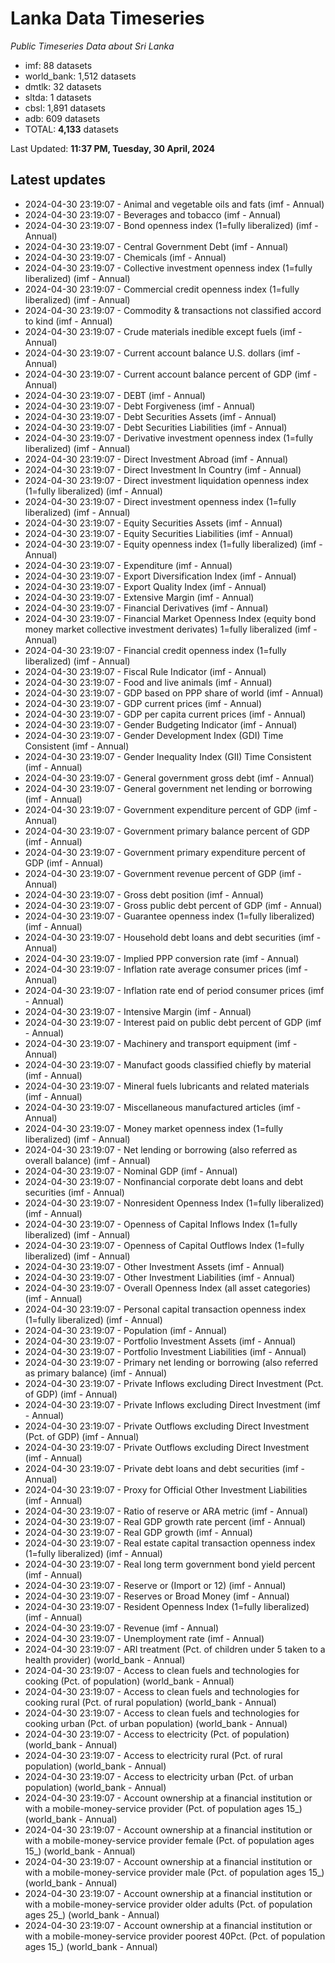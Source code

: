 # Lanka Data Timeseries
*Public Timeseries Data about Sri Lanka*

* imf: 88 datasets
* world_bank: 1,512 datasets
* dmtlk: 32 datasets
* sltda: 1 datasets
* cbsl: 1,891 datasets
* adb: 609 datasets
* TOTAL: **4,133** datasets

Last Updated: **11:37 PM, Tuesday, 30 April, 2024**

## Latest updates

* 2024-04-30 23:19:07 - Animal and vegetable oils and fats (imf - Annual)
* 2024-04-30 23:19:07 - Beverages and tobacco (imf - Annual)
* 2024-04-30 23:19:07 - Bond openness index (1=fully liberalized) (imf - Annual)
* 2024-04-30 23:19:07 - Central Government Debt (imf - Annual)
* 2024-04-30 23:19:07 - Chemicals (imf - Annual)
* 2024-04-30 23:19:07 - Collective investment openness index (1=fully liberalized) (imf - Annual)
* 2024-04-30 23:19:07 - Commercial credit openness index (1=fully liberalized) (imf - Annual)
* 2024-04-30 23:19:07 - Commodity & transactions not classified accord to kind (imf - Annual)
* 2024-04-30 23:19:07 - Crude materials inedible except fuels (imf - Annual)
* 2024-04-30 23:19:07 - Current account balance U.S. dollars (imf - Annual)
* 2024-04-30 23:19:07 - Current account balance percent of GDP (imf - Annual)
* 2024-04-30 23:19:07 - DEBT (imf - Annual)
* 2024-04-30 23:19:07 - Debt Forgiveness (imf - Annual)
* 2024-04-30 23:19:07 - Debt Securities Assets (imf - Annual)
* 2024-04-30 23:19:07 - Debt Securities Liabilities (imf - Annual)
* 2024-04-30 23:19:07 - Derivative investment openness index (1=fully liberalized) (imf - Annual)
* 2024-04-30 23:19:07 - Direct Investment Abroad (imf - Annual)
* 2024-04-30 23:19:07 - Direct Investment In Country (imf - Annual)
* 2024-04-30 23:19:07 - Direct investment liquidation openness index (1=fully liberalized) (imf - Annual)
* 2024-04-30 23:19:07 - Direct investment openness index (1=fully liberalized) (imf - Annual)
* 2024-04-30 23:19:07 - Equity Securities Assets (imf - Annual)
* 2024-04-30 23:19:07 - Equity Securities Liabilities (imf - Annual)
* 2024-04-30 23:19:07 - Equity openness index (1=fully liberalized) (imf - Annual)
* 2024-04-30 23:19:07 - Expenditure (imf - Annual)
* 2024-04-30 23:19:07 - Export Diversification Index (imf - Annual)
* 2024-04-30 23:19:07 - Export Quality Index (imf - Annual)
* 2024-04-30 23:19:07 - Extensive Margin (imf - Annual)
* 2024-04-30 23:19:07 - Financial Derivatives (imf - Annual)
* 2024-04-30 23:19:07 - Financial Market Openness Index (equity bond money market collective investment derivates) 1=fully liberalized (imf - Annual)
* 2024-04-30 23:19:07 - Financial credit openness index (1=fully liberalized) (imf - Annual)
* 2024-04-30 23:19:07 - Fiscal Rule Indicator (imf - Annual)
* 2024-04-30 23:19:07 - Food and live animals (imf - Annual)
* 2024-04-30 23:19:07 - GDP based on PPP share of world (imf - Annual)
* 2024-04-30 23:19:07 - GDP current prices (imf - Annual)
* 2024-04-30 23:19:07 - GDP per capita current prices (imf - Annual)
* 2024-04-30 23:19:07 - Gender Budgeting Indicator (imf - Annual)
* 2024-04-30 23:19:07 - Gender Development Index (GDI) Time Consistent (imf - Annual)
* 2024-04-30 23:19:07 - Gender Inequality Index (GII) Time Consistent (imf - Annual)
* 2024-04-30 23:19:07 - General government gross debt (imf - Annual)
* 2024-04-30 23:19:07 - General government net lending or borrowing (imf - Annual)
* 2024-04-30 23:19:07 - Government expenditure percent of GDP (imf - Annual)
* 2024-04-30 23:19:07 - Government primary balance percent of GDP (imf - Annual)
* 2024-04-30 23:19:07 - Government primary expenditure percent of GDP (imf - Annual)
* 2024-04-30 23:19:07 - Government revenue percent of GDP (imf - Annual)
* 2024-04-30 23:19:07 - Gross debt position (imf - Annual)
* 2024-04-30 23:19:07 - Gross public debt percent of GDP (imf - Annual)
* 2024-04-30 23:19:07 - Guarantee openness index (1=fully liberalized) (imf - Annual)
* 2024-04-30 23:19:07 - Household debt loans and debt securities (imf - Annual)
* 2024-04-30 23:19:07 - Implied PPP conversion rate (imf - Annual)
* 2024-04-30 23:19:07 - Inflation rate average consumer prices (imf - Annual)
* 2024-04-30 23:19:07 - Inflation rate end of period consumer prices (imf - Annual)
* 2024-04-30 23:19:07 - Intensive Margin (imf - Annual)
* 2024-04-30 23:19:07 - Interest paid on public debt percent of GDP (imf - Annual)
* 2024-04-30 23:19:07 - Machinery and transport equipment (imf - Annual)
* 2024-04-30 23:19:07 - Manufact goods classified chiefly by material (imf - Annual)
* 2024-04-30 23:19:07 - Mineral fuels lubricants and related materials (imf - Annual)
* 2024-04-30 23:19:07 - Miscellaneous manufactured articles (imf - Annual)
* 2024-04-30 23:19:07 - Money market openness index (1=fully liberalized) (imf - Annual)
* 2024-04-30 23:19:07 - Net lending or borrowing (also referred as overall balance) (imf - Annual)
* 2024-04-30 23:19:07 - Nominal GDP (imf - Annual)
* 2024-04-30 23:19:07 - Nonfinancial corporate debt loans and debt securities (imf - Annual)
* 2024-04-30 23:19:07 - Nonresident Openness Index (1=fully liberalized) (imf - Annual)
* 2024-04-30 23:19:07 - Openness of Capital Inflows Index (1=fully liberalized) (imf - Annual)
* 2024-04-30 23:19:07 - Openness of Capital Outflows Index (1=fully liberalized) (imf - Annual)
* 2024-04-30 23:19:07 - Other Investment Assets (imf - Annual)
* 2024-04-30 23:19:07 - Other Investment Liabilities (imf - Annual)
* 2024-04-30 23:19:07 - Overall Openness Index (all asset categories) (imf - Annual)
* 2024-04-30 23:19:07 - Personal capital transaction openness index (1=fully liberalized) (imf - Annual)
* 2024-04-30 23:19:07 - Population (imf - Annual)
* 2024-04-30 23:19:07 - Portfolio Investment Assets (imf - Annual)
* 2024-04-30 23:19:07 - Portfolio Investment Liabilities (imf - Annual)
* 2024-04-30 23:19:07 - Primary net lending or borrowing (also referred as primary balance) (imf - Annual)
* 2024-04-30 23:19:07 - Private Inflows excluding Direct Investment (Pct. of GDP) (imf - Annual)
* 2024-04-30 23:19:07 - Private Inflows excluding Direct Investment (imf - Annual)
* 2024-04-30 23:19:07 - Private Outflows excluding Direct Investment (Pct. of GDP) (imf - Annual)
* 2024-04-30 23:19:07 - Private Outflows excluding Direct Investment (imf - Annual)
* 2024-04-30 23:19:07 - Private debt loans and debt securities (imf - Annual)
* 2024-04-30 23:19:07 - Proxy for Official Other Investment Liabilities (imf - Annual)
* 2024-04-30 23:19:07 - Ratio of reserve or ARA metric (imf - Annual)
* 2024-04-30 23:19:07 - Real GDP growth rate percent (imf - Annual)
* 2024-04-30 23:19:07 - Real GDP growth (imf - Annual)
* 2024-04-30 23:19:07 - Real estate capital transaction openness index (1=fully liberalized) (imf - Annual)
* 2024-04-30 23:19:07 - Real long term government bond yield percent (imf - Annual)
* 2024-04-30 23:19:07 - Reserve or (Import or 12) (imf - Annual)
* 2024-04-30 23:19:07 - Reserves or Broad Money (imf - Annual)
* 2024-04-30 23:19:07 - Resident Openness Index (1=fully liberalized) (imf - Annual)
* 2024-04-30 23:19:07 - Revenue (imf - Annual)
* 2024-04-30 23:19:07 - Unemployment rate (imf - Annual)
* 2024-04-30 23:19:07 - ARI treatment (Pct. of children under 5 taken to a health provider) (world_bank - Annual)
* 2024-04-30 23:19:07 - Access to clean fuels and technologies for cooking (Pct. of population) (world_bank - Annual)
* 2024-04-30 23:19:07 - Access to clean fuels and technologies for cooking rural (Pct. of rural population) (world_bank - Annual)
* 2024-04-30 23:19:07 - Access to clean fuels and technologies for cooking urban (Pct. of urban population) (world_bank - Annual)
* 2024-04-30 23:19:07 - Access to electricity (Pct. of population) (world_bank - Annual)
* 2024-04-30 23:19:07 - Access to electricity rural (Pct. of rural population) (world_bank - Annual)
* 2024-04-30 23:19:07 - Access to electricity urban (Pct. of urban population) (world_bank - Annual)
* 2024-04-30 23:19:07 - Account ownership at a financial institution or with a mobile-money-service provider (Pct. of population ages 15_) (world_bank - Annual)
* 2024-04-30 23:19:07 - Account ownership at a financial institution or with a mobile-money-service provider female (Pct. of population ages 15_) (world_bank - Annual)
* 2024-04-30 23:19:07 - Account ownership at a financial institution or with a mobile-money-service provider male (Pct. of population ages 15_) (world_bank - Annual)
* 2024-04-30 23:19:07 - Account ownership at a financial institution or with a mobile-money-service provider older adults (Pct. of population ages 25_) (world_bank - Annual)
* 2024-04-30 23:19:07 - Account ownership at a financial institution or with a mobile-money-service provider poorest 40Pct. (Pct. of population ages 15_) (world_bank - Annual)